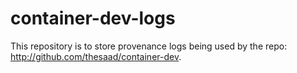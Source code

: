# container-dev-logs
This repository is to store provenance logs being used by the repo: http://github.com/thesaad/container-dev.
